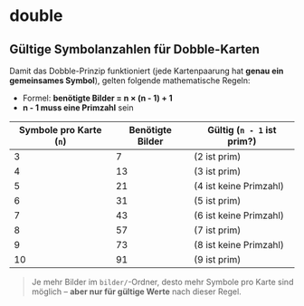 # double

## Gültige Symbolanzahlen für Dobble-Karten

Damit das Dobble-Prinzip funktioniert (jede Kartenpaarung hat **genau ein gemeinsames Symbol**), gelten folgende mathematische Regeln:

- Formel: **benötigte Bilder = n × (n - 1) + 1**
- **n - 1 muss eine Primzahl** sein

| Symbole pro Karte (`n`) | Benötigte Bilder | Gültig (`n - 1` ist prim?)       |
|-------------------------|------------------|----------------------------------|
| 3                       | 7                | (2 ist prim)                   |
| 4                       | 13               | (3 ist prim)                   |
| 5                       | 21               | (4 ist keine Primzahl)         |
| 6                       | 31               | (5 ist prim)                   |
| 7                       | 43               | (6 ist keine Primzahl)         |
| 8                       | 57               | (7 ist prim)                   |
| 9                       | 73               | (8 ist keine Primzahl)         |
| 10                      | 91               | (9 ist prim)                   |

> Je mehr Bilder im `bilder/`-Ordner, desto mehr Symbole pro Karte sind möglich – **aber nur für gültige Werte** nach dieser Regel.